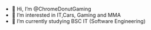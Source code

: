 - 👋 Hi, I’m @ChromeDonutGaming
- 👀 I’m interested in IT,Cars, Gaming and MMA
- 🌱 I’m currently studying BSC IT (Software Engineering)

<!---
ChromeDonutGaming/ChromeDonutGaming is a ✨ special ✨ repository because its `README.md` (this file) appears on your GitHub profile.
You can click the Preview link to take a look at your changes.
--->
